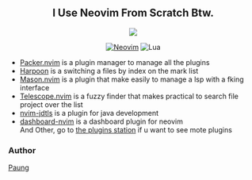 <div align="center">

## I Use Neovim From Scratch Btw.

<img src="https://github.com/asfung/configuration/blob/main/image/nvim_btw.png?raw=true" />

[![Neovim](https://img.shields.io/badge/Neovim-57A143.svg?style=for-the-badge&logo=Neovim&logoColor=white)](https://neovim.io)
![Lua](https://img.shields.io/badge/lua-%232C2D72.svg?style=for-the-badge&logo=lua&logoColor=white)

</div>

- [Packer.nvim](https://github.com/wbthomason/packer.nvim) is a plugin manager to manage all the plugins
- [Harpoon](https://github.com/ThePrimeagen/harpoon) is a switching a files by index on the mark list
- [Mason.nvim](https://github.com/williamboman/mason.nvim) is a plugin that make easily to manage a lsp with a fking interface
- [Telescope.nvim](https://github.com/nvim-telescope/telescope.nvim) is a fuzzy finder that makes practical to search file project over the list
- [nvim-jdtls](https://github.com/mfussenegger/nvim-jdtls) is a plugin for java development
- [dashboard-nvim](https://github.com/nvimdev/dashboard-nvim) is a dashboard plugin for neovim\
And Other, go to [the plugins station](https://github.com/asfung/configuration/blob/main/nvim/lua/paung/plugins.lua) if u want to see mote plugins

### Author
[Paung](https://github.com/asfung)
